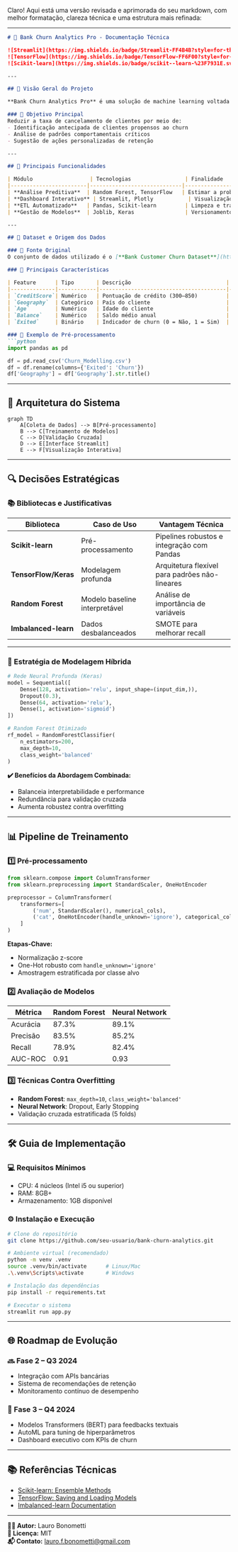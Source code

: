 Claro! Aqui está uma versão revisada e aprimorada do seu markdown, com melhor formatação, clareza técnica e uma estrutura mais refinada:

---

```markdown
# 🏦 Bank Churn Analytics Pro - Documentação Técnica

![Streamlit](https://img.shields.io/badge/Streamlit-FF4B4B?style=for-the-badge&logo=Streamlit&logoColor=white)
![TensorFlow](https://img.shields.io/badge/TensorFlow-FF6F00?style=for-the-badge&logo=TensorFlow&logoColor=white)
![Scikit-learn](https://img.shields.io/badge/scikit--learn-%23F7931E.svg?style=for-the-badge&logo=scikit-learn&logoColor=white)

---

## 📌 Visão Geral do Projeto

**Bank Churn Analytics Pro** é uma solução de machine learning voltada à predição de rotatividade de clientes bancários. O sistema combina modelos tradicionais (Random Forest) com redes neurais profundas para obter alta acurácia e insights interpretáveis.

### 🎯 Objetivo Principal
Reduzir a taxa de cancelamento de clientes por meio de:
- Identificação antecipada de clientes propensos ao churn
- Análise de padrões comportamentais críticos
- Sugestão de ações personalizadas de retenção

---

## 🚀 Principais Funcionalidades

| Módulo                  | Tecnologias                 | Finalidade                               |
|------------------------|-----------------------------|------------------------------------------|
| **Análise Preditiva**  | Random Forest, TensorFlow   | Estimar a probabilidade de churn         |
| **Dashboard Interativo** | Streamlit, Plotly           | Visualização em tempo real dos insights |
| **ETL Automatizado**   | Pandas, Scikit-learn         | Limpeza e transformação dos dados        |
| **Gestão de Modelos**  | Joblib, Keras                | Versionamento e deploy de modelos        |

---

## 📂 Dataset e Origem dos Dados

### 📎 Fonte Original
O conjunto de dados utilizado é o [**Bank Customer Churn Dataset**](https://www.kaggle.com/datasets/shantanudhakadd/bank-customer-churn-prediction), amplamente adotado em projetos de ML voltados para churn.

### 🧾 Principais Características

| Feature      | Tipo       | Descrição                              | Transformação Aplicada          |
|--------------|------------|----------------------------------------|---------------------------------|
| `CreditScore`| Numérico   | Pontuação de crédito (300–850)         | Normalização z-score            |
| `Geography`  | Categórico | País do cliente                        | One-Hot Encoding                |
| `Age`        | Numérico   | Idade do cliente                       | Binning estratificado           |
| `Balance`    | Numérico   | Saldo médio anual                      | Log-transform                   |
| `Exited`     | Binário    | Indicador de churn (0 = Não, 1 = Sim)  | Balanceamento via SMOTE         |

### 🔄 Exemplo de Pré-processamento
```python
import pandas as pd

df = pd.read_csv('Churn_Modelling.csv')
df = df.rename(columns={'Exited': 'Churn'})
df['Geography'] = df['Geography'].str.title()
```

---

## 🧠 Arquitetura do Sistema

```mermaid
graph TD
    A[Coleta de Dados] --> B[Pré-processamento]
    B --> C[Treinamento de Modelos]
    C --> D[Validação Cruzada]
    D --> E[Interface Streamlit]
    E --> F[Visualização Interativa]
```

---

## 🔍 Decisões Estratégicas

### 📚 Bibliotecas e Justificativas

| Biblioteca          | Caso de Uso                          | Vantagem Técnica                               |
|---------------------|--------------------------------------|------------------------------------------------|
| **Scikit-learn**    | Pré-processamento                    | Pipelines robustos e integração com Pandas     |
| **TensorFlow/Keras**| Modelagem profunda                   | Arquitetura flexível para padrões não-lineares |
| **Random Forest**   | Modelo baseline interpretável        | Análise de importância de variáveis            |
| **Imbalanced-learn**| Dados desbalanceados                 | SMOTE para melhorar recall                     |

---

### 🔀 Estratégia de Modelagem Híbrida

```python
# Rede Neural Profunda (Keras)
model = Sequential([
    Dense(128, activation='relu', input_shape=(input_dim,)),
    Dropout(0.3),
    Dense(64, activation='relu'),
    Dense(1, activation='sigmoid')
])

# Random Forest Otimizado
rf_model = RandomForestClassifier(
    n_estimators=200,
    max_depth=10,
    class_weight='balanced'
)
```

**✔️ Benefícios da Abordagem Combinada:**
- Balanceia interpretabilidade e performance
- Redundância para validação cruzada
- Aumenta robustez contra overfitting

---

## 📊 Pipeline de Treinamento

### 1️⃣ Pré-processamento
```python
from sklearn.compose import ColumnTransformer
from sklearn.preprocessing import StandardScaler, OneHotEncoder

preprocessor = ColumnTransformer(
    transformers=[
        ('num', StandardScaler(), numerical_cols),
        ('cat', OneHotEncoder(handle_unknown='ignore'), categorical_cols)
    ]
)
```

**Etapas-Chave:**
- Normalização z-score
- One-Hot robusto com `handle_unknown='ignore'`
- Amostragem estratificada por classe alvo

### 2️⃣ Avaliação de Modelos

| Métrica   | Random Forest | Neural Network |
|-----------|---------------|----------------|
| Acurácia  | 87.3%         | 89.1%          |
| Precisão  | 83.5%         | 85.2%          |
| Recall    | 78.9%         | 82.4%          |
| AUC-ROC   | 0.91          | 0.93           |

### 3️⃣ Técnicas Contra Overfitting
- **Random Forest**: `max_depth=10`, `class_weight='balanced'`
- **Neural Network**: Dropout, Early Stopping
- Validação cruzada estratificada (5 folds)

---

## 🛠️ Guia de Implementação

### 💻 Requisitos Mínimos
- CPU: 4 núcleos (Intel i5 ou superior)
- RAM: 8GB+
- Armazenamento: 1GB disponível

### ⚙️ Instalação e Execução

```bash
# Clone do repositório
git clone https://github.com/seu-usuario/bank-churn-analytics.git

# Ambiente virtual (recomendado)
python -m venv .venv
source .venv/bin/activate      # Linux/Mac
.\.venv\Scripts\activate       # Windows

# Instalação das dependências
pip install -r requirements.txt

# Executar o sistema
streamlit run app.py
```

---

## 🌐 Roadmap de Evolução

### 🔜 Fase 2 – Q3 2024
- Integração com APIs bancárias
- Sistema de recomendações de retenção
- Monitoramento contínuo de desempenho

### 🚀 Fase 3 – Q4 2024
- Modelos Transformers (BERT) para feedbacks textuais
- AutoML para tuning de hiperparâmetros
- Dashboard executivo com KPIs de churn

---

## 📚 Referências Técnicas
- [Scikit-learn: Ensemble Methods](https://scikit-learn.org/stable/modules/ensemble.html)
- [TensorFlow: Saving and Loading Models](https://www.tensorflow.org/guide/keras/serialization_and_saving)
- [Imbalanced-learn Documentation](https://imbalanced-learn.org/stable/)

---

**👨‍💻 Autor:** Lauro Bonometti  
**📄 Licença:** MIT  
**📬 Contato:** lauro.f.bonometti@gmail.com
```
